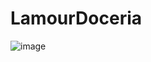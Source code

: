 # LamourDoceria
![image](https://user-images.githubusercontent.com/67127446/190657403-b2b0a788-ea06-4d11-b3da-d15bff1891bd.png)

